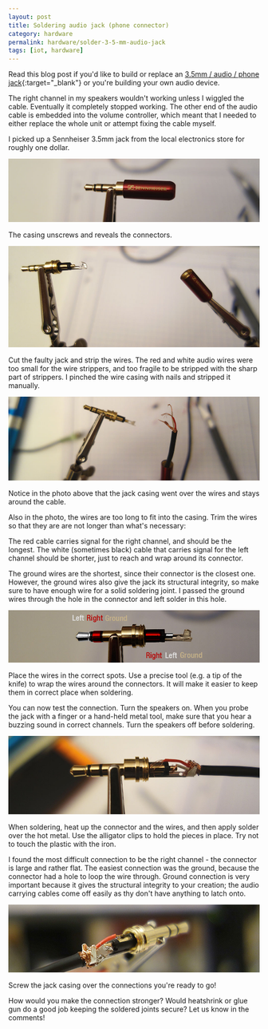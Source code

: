 ```yaml
---
layout: post
title: Soldering audio jack (phone connector)
category: hardware
permalink: hardware/solder-3-5-mm-audio-jack
tags: [iot, hardware]
---
```


Read this blog post if you'd like to build or replace an [3.5mm / audio / phone jack](https://en.wikipedia.org/wiki/Phone_connector_%28audio%29){:target="_blank"} or you're building your own audio device. 

The right channel in my speakers wouldn't working unless I wiggled the cable. Eventually it completely stopped working. The other end of the audio cable is embedded into the volume controller, which meant that I needed to either replace the whole unit or attempt fixing the cable myself.

I picked up a Sennheiser 3.5mm jack from the local electronics store for roughly one dollar.

![audio jack](/blogData/solder-audio-jack/screwed.jpg)

The casing unscrews and reveals the connectors.

![opened audio jack](/blogData/solder-audio-jack/unscrewed.jpg)

Cut the faulty jack and strip the wires. The red and white audio wires were too small for the wire strippers, and too fragile to be stripped with the sharp part of strippers. I pinched the wire casing with nails and stripped it manually.

![stripped wires](/blogData/solder-audio-jack/prepared.jpg)

Notice in the photo above that the jack casing went over the wires and stays around the cable. 

Also in the photo, the wires are too long to fit into the casing. Trim the wires so that they are are not longer than what's necessary: 

The red cable carries signal for the right channel, and should be the longest. The white (sometimes black) cable that carries signal for the left channel should be shorter, just to reach and wrap around its connector.

The ground wires are the shortest, since their connector is the closest one. However, the ground wires also give the jack its structural integrity, so make sure to have enough wire for a solid soldering joint. I passed the ground wires through the hole in the connector and left solder in this hole.

![audio jack schematics](/blogData/solder-audio-jack/audiojack.jpg)

Place the wires in the correct spots. Use a precise tool (e.g. a tip of the knife) to wrap the wires around the connectors. It will make it easier to keep them in correct place when soldering.

You can now test the connection. Turn the speakers on. When you probe the jack with a finger or a hand-held metal tool, make sure that you hear a buzzing sound in correct channels. Turn the speakers off before soldering.

![audio jack ready for soldering](/blogData/solder-audio-jack/ready.jpg)

When soldering, heat up the connector and the wires, and then apply solder over the hot metal. Use the alligator clips to hold the pieces in place. Try not to touch the plastic with the iron.

I found the most difficult connection to be the right channel - the connector is large and rather flat. The easiest connection was the ground, because the connector had a hole to loop the wire through. Ground connection is very important because it gives the structural integrity to your creation; the audio carrying cables come off easily as thy don't have anything to latch onto. 

![audio jack is soldered](/blogData/solder-audio-jack/soldered.jpg)

Screw the jack casing over the connections you're ready to go!

How would you make the connection stronger? Would heatshrink or glue gun do a good job keeping the soldered joints secure? Let us know in the comments!